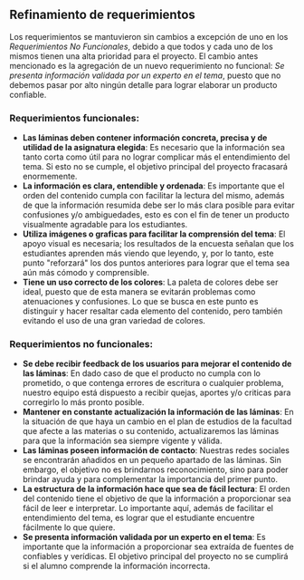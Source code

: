 ## Refinamiento de requerimientos

Los requerimientos se mantuvieron sin cambios a excepción de uno en los *Requerimientos No Funcionales*, debido a que todos y cada uno de los mismos tienen una alta prioridad para el proyecto. El cambio antes mencionado es la agregación de un nuevo requerimiento no funcional: *Se presenta información validada por un experto en el tema*, puesto que no debemos pasar por alto ningún detalle para lograr elaborar un producto confiable.

### Requerimientos funcionales:
- **Las láminas deben contener información concreta, precisa y de utilidad de la asignatura elegida**: Es necesario que la información sea tanto corta como útil para no lograr complicar más el entendimiento del tema. Si esto no se cumple, el objetivo principal del proyecto fracasará enormemente.
- **La información es clara, entendible y ordenada**: Es importante que el orden del contenido cumpla con facilitar la lectura del mismo, además de que la información resumida debe ser lo más clara posible para evitar confusiones y/o ambiguedades, esto es con el fin de tener un producto visualmente agradable para los estudiantes.
- **Utiliza imágenes o graficas para facilitar la comprensión del tema**: El apoyo visual es necesaria; los resultados de la encuesta señalan que los estudiantes aprenden más viendo que leyendo, y, por lo tanto, este punto "reforzará" los dos puntos anteriores para lograr que el tema sea aún más cómodo y comprensible.
- **Tiene un uso correcto de los colores**: La paleta de colores debe ser ideal, puesto que de esta manera se evitarán problemas como atenuaciones y confusiones. Lo que se busca en este punto es distinguir y hacer resaltar cada elemento del contenido, pero también evitando el uso de una gran variedad de colores.

### Requerimientos no funcionales:
- **Se debe recibir feedback de los usuarios para mejorar el contenido de las láminas**: En dado caso de que el producto no cumpla con lo prometido, o que contenga errores de escritura o cualquier problema, nuestro equipo está dispuesto a recibir quejas, aportes y/o criticas para corregirlo lo más pronto posible.
- **Mantener en constante actualización la información de las láminas**: En la situación de que haya un cambio en el plan de estudios de la facultad que afecte a las materias o su contenido, actualizaremos las láminas para que la información sea siempre vigente y válida.
- **Las láminas poseen información de contacto**: Nuestras redes sociales se encontrarán añadidos en un pequeño apartado de las láminas. Sin embargo, el objetivo no es brindarnos reconocimiento, sino para poder brindar ayuda y para complementar la importancia del primer punto.
- **La estructura de la información hace que sea de fácil lectura**: El orden del contenido tiene el objetivo de que la información a proporcionar sea fácil de leer e interpretar. Lo importante aquí, además de facilitar el entendimiento del tema, es lograr que el estudiante encuentre fácilmente lo que quiere. 
- **Se presenta información validada por un experto en el tema**: Es importante que la información a proporcionar sea extraída de fuentes de confiables y verídicas. El objetivo principal del proyecto no se cumplirá si el alumno comprende la información incorrecta.
